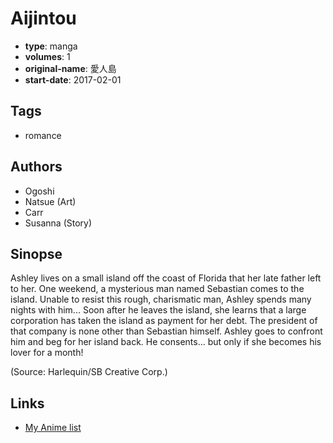 # Aijintou

-   **type**: manga
-   **volumes**: 1
-   **original-name**: 愛人島
-   **start-date**: 2017-02-01

## Tags

-   romance

## Authors

-   Ogoshi
-   Natsue (Art)
-   Carr
-   Susanna (Story)

## Sinopse

Ashley lives on a small island off the coast of Florida that her late father left to her. One weekend, a mysterious man named Sebastian comes to the island. Unable to resist this rough, charismatic man, Ashley spends many nights with him... Soon after he leaves the island, she learns that a large corporation has taken the island as payment for her debt. The president of that company is none other than Sebastian himself. Ashley goes to confront him and beg for her island back. He consents... but only if she becomes his lover for a month!

(Source: Harlequin/SB Creative Corp.)

## Links

-   [My Anime list](https://myanimelist.net/manga/124588/Aijintou)
